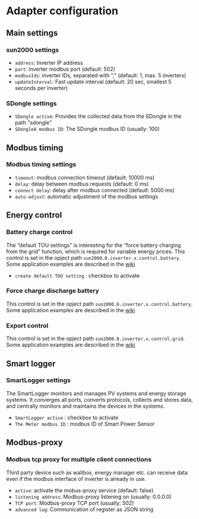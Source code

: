 # Adapter configuration

## Main settings
### sun2000 settings
* `address`: Inverter IP address
* `port`: Inverter modbus port (default: 502)
* `modbusIds`: inverter IDs, separated with "," (default: 1, max. 5 inverters)
* `updateInterval`: Fast update interval (default: 20 sec, smallest 5 seconds per inverter)
### SDongle settings
* `SDongle active`: Provides the collected data from the SDongle in the path "sdongle"
* `SDongleA modbus ID`: The SDongle modbus ID (usually: 100)

## Modbus timing 
### Modbus timing settings
* `timeout`: modbus connection timeout (default: 10000 ms)
* `delay`: delay between modbus requests (default: 0 ms)
* `connect delay`: delay after modbus connected (default: 5000 ms)
* `auto-adjust`: automatic adjustment of the modbus settings

## Energy control
### Battery charge control 
The “default TOU settings” is interesting for the “force battery charging from the grid” function, which is required for variable energy prices.
This control is set in the opject path `sun2000.0.inverter.x.control.battery`. Some application examples are described in the [wiki](https://github.com/bolliy/ioBroker.sun2000/wiki/Battery-control)
* `create default TOU setting` : checkbox to activate 
### Force charge discharge battery
This control is set in the opject path `sun2000.0.inverter.x.control.battery`. Some application examples are described in the [wiki](https://github.com/bolliy/ioBroker.sun2000/wiki/Erzwungenes-Laden-und-Entladen-der-Batterie-(Force-charge-discharge-battery))
### Export control
This control is set in the opject path `sun2000.0.inverter.x.control.grid`. Some application examples are described in the [wiki](https://github.com/bolliy/ioBroker.sun2000/wiki/Begrenzung-Netzeinspeisung-(Export-Control))

## Smart logger
### SmartLogger settings
The SmartLogger monitors and manages PV systems and energy storage systems. It converges all ports, converts protocols, collects and stores data, and centrally monitors and maintains the devices in the systems.
* `SmartLogger active` : checkbox to activate
* `The Meter modbus ID` : modbus ID of Smart Power Sensor 

## Modbus-proxy
### Modbus tcp proxy for multiple client connections
Third party device such as wallbox, energy manager etc. can receive data even if the modbus interface of inverter is already in use. 
* `active`: activate the mobus-proxy service (default: false)
* `listening address`: Modbus-proxy listening on (usually: 0.0.0.0)
* `TCP port`: Modbus-proxy TCP port (usually: 502)
* `advanced log`: Communication of register as JSON string